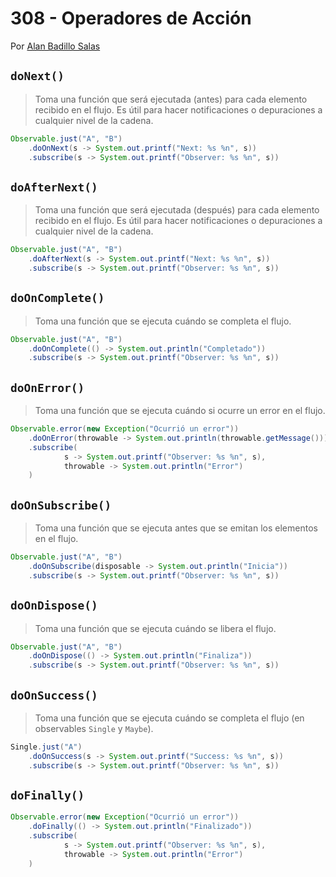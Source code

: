 # 308 - Operadores de Acción

Por [Alan Badillo Salas](https://www.nomadacode.com)

## `doNext()`

> Toma una función que será ejecutada (antes) para cada elemento recibido en el flujo. Es útil para hacer notificaciones o depuraciones a cualquier nivel de la cadena.

```java
Observable.just("A", "B")
    .doOnNext(s -> System.out.printf("Next: %s %n", s))
    .subscribe(s -> System.out.printf("Observer: %s %n", s))
```

## `doAfterNext()`  

> Toma una función que será ejecutada (después) para cada elemento recibido en el flujo. Es útil para hacer notificaciones o depuraciones a cualquier nivel de la cadena.

```java
Observable.just("A", "B")
    .doAfterNext(s -> System.out.printf("Next: %s %n", s))
    .subscribe(s -> System.out.printf("Observer: %s %n", s))
```

## `doOnComplete()`

> Toma una función que se ejecuta cuándo se completa el flujo.

```java
Observable.just("A", "B")
    .doOnComplete(() -> System.out.println("Completado"))
    .subscribe(s -> System.out.printf("Observer: %s %n", s))
```

## `doOnError()`

> Toma una función que se ejecuta cuándo si ocurre un error en el flujo.

```java
Observable.error(new Exception("Ocurrió un error"))
    .doOnError(throwable -> System.out.println(throwable.getMessage()))
    .subscribe(
            s -> System.out.printf("Observer: %s %n", s),
            throwable -> System.out.println("Error")
    )
```

## `doOnSubscribe()`

> Toma una función que se ejecuta antes que se emitan los elementos en el flujo.

```java
Observable.just("A", "B")
    .doOnSubscribe(disposable -> System.out.println("Inicia"))
    .subscribe(s -> System.out.printf("Observer: %s %n", s))
```

## `doOnDispose()`

> Toma una función que se ejecuta cuándo se libera el flujo.

```java
Observable.just("A", "B")
    .doOnDispose(() -> System.out.println("Finaliza"))
    .subscribe(s -> System.out.printf("Observer: %s %n", s))
```

## `doOnSuccess()`

> Toma una función que se ejecuta cuándo se completa el flujo (en observables `Single` y `Maybe`).

```java
Single.just("A")
    .doOnSuccess(s -> System.out.printf("Success: %s %n", s))
    .subscribe(s -> System.out.printf("Observer: %s %n", s))
```

## `doFinally()`

```java
Observable.error(new Exception("Ocurrió un error"))
    .doFinally(() -> System.out.println("Finalizado"))
    .subscribe(
            s -> System.out.printf("Observer: %s %n", s),
            throwable -> System.out.println("Error")
    )
```
